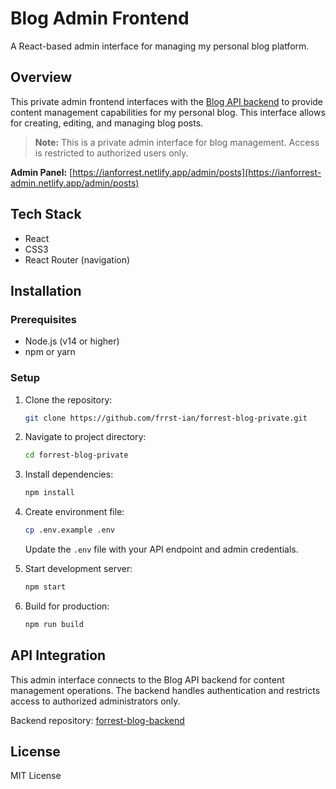 # Blog Admin Frontend

A React-based admin interface for managing my personal blog platform.

## Overview

This private admin frontend interfaces with the [Blog API backend](https://github.com/frrst-ian/forrest-blog-backend) to provide content management capabilities for my personal blog. This interface allows for creating, editing, and managing blog posts.

> **Note:** This is a private admin interface for blog management. Access is restricted to authorized users only.

**Admin Panel:** [https://ianforrest.netlify.app/admin/posts](https://ianforrest-admin.netlify.app/admin/posts)

## Tech Stack

- React
- CSS3
- React Router (navigation)

## Installation

### Prerequisites
- Node.js (v14 or higher)
- npm or yarn

### Setup

1. Clone the repository:
   ```bash
   git clone https://github.com/frrst-ian/forrest-blog-private.git
   ```

2. Navigate to project directory:
   ```bash
   cd forrest-blog-private
   ```

3. Install dependencies:
   ```bash
   npm install
   ```

4. Create environment file:
   ```bash
   cp .env.example .env
   ```
   Update the `.env` file with your API endpoint and admin credentials.

5. Start development server:
   ```bash
   npm start
   ```

6. Build for production:
   ```bash
   npm run build
   ```

## API Integration

This admin interface connects to the Blog API backend for content management operations. The backend handles authentication and restricts access to authorized administrators only.

Backend repository: [forrest-blog-backend](https://github.com/frrst-ian/forrest-blog-backend)

## License

MIT License